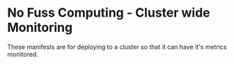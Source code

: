# No Fuss Computing - Cluster wide Monitoring

These manifests are for deploying to a cluster so that it can have it's metrics monitored.
